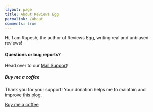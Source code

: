 ```yaml
---
layout: page
title: About Reviews Egg
permalink: /about
comments: true
---
```


<div class="row justify-content-between">
<div class="col-md-8 pr-5">

<p>Hi, I am Rupesh, the author of Reviews Egg, writing real and unbiased reviews!</p>


<h4>Questions or bug reports?</h4>

<p>Head over to our <a href="mailto:reviewsegg.com@gmail.com">Mail Support</a>!</p>

</div>

<div class="col-md-4">

<div class="sticky-top sticky-top-80">
<h5>Buy me a coffee</h5>

<p>Thank you for your support! Your donation helps me to maintain and improve this blog.</p>

<a target="_blank" href="#" class="btn btn-danger">Buy me a coffee</a>

</div>
</div>
</div>
